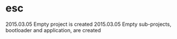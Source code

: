 # esc
2015.03.05 Empty project is created
2015.03.05 Empty sub-projects, bootloader and application, are created
